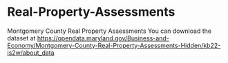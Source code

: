 # Real-Property-Assessments
Montgomery County Real Property Assessments
You can download the dataset at https://opendata.maryland.gov/Business-and-Economy/Montgomery-County-Real-Property-Assessments-Hidden/kb22-is2w/about_data
